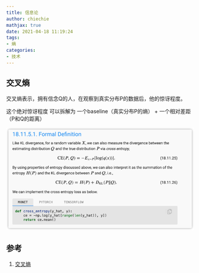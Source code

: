 ```yaml
---
title: 信息论
author: chiechie
mathjax: true
date: 2021-04-18 11:19:24
tags:
- 熵
categories:
- 技术
---
```


## 交叉熵

交叉熵表示，拥有信念Q的人，在观察到真实分布P的数据后，他的惊讶程度。

这个绝对惊讶程度 可以拆解为 一个baseline（真实分布P的熵） + 一个相对差距（P和Q的距离）

![img_1.png](information-theory/img_1.png)





## 参考

1. [交叉熵](https://d2l.ai/chapter_appendix-mathematics-for-deep-learning/information-theory.html#cross-entropy)